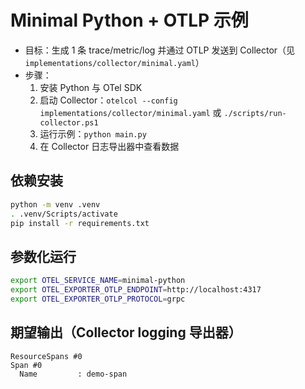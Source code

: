 # Minimal Python + OTLP 示例

- 目标：生成 1 条 trace/metric/log 并通过 OTLP 发送到 Collector（见 `implementations/collector/minimal.yaml`）
- 步骤：
  1. 安装 Python 与 OTel SDK
  2. 启动 Collector：`otelcol --config implementations/collector/minimal.yaml` 或 `./scripts/run-collector.ps1`
  3. 运行示例：`python main.py`
  4. 在 Collector 日志导出器中查看数据

## 依赖安装

```bash
python -m venv .venv
. .venv/Scripts/activate
pip install -r requirements.txt
```

## 参数化运行

```bash
export OTEL_SERVICE_NAME=minimal-python
export OTEL_EXPORTER_OTLP_ENDPOINT=http://localhost:4317
export OTEL_EXPORTER_OTLP_PROTOCOL=grpc
```

## 期望输出（Collector logging 导出器）

```text
ResourceSpans #0
Span #0
  Name         : demo-span
```
